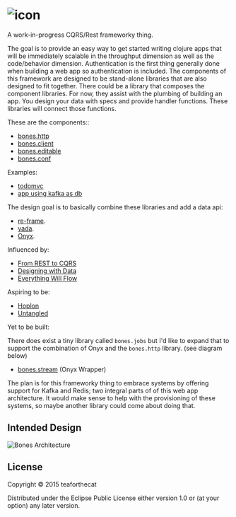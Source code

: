# ![icon](https://cdn.rawgit.com/teaforthecat/bones/master/icon.svg)


A work-in-progress CQRS/Rest frameworky thing.

The goal is to provide an easy way to get started writing clojure apps that will
be immediately scalable in the throughput dimension as well as the code/behavior
dimension. Authentication is the first thing generally done when building a web
app so authentication is included. The components of this framework are designed
to be stand-alone libraries that are also designed to fit together. There could
be a library that composes the component libraries. For now, they assist with
the plumbing of building an app. You design your data with specs and provide
handler functions. These libraries will connect those functions.

These are the components::

- [bones.http](https://github.com/teaforthecat/bones-http)
- [bones.client](https://github.com/teaforthecat/bones-client)
- [bones.editable](https://github.com/teaforthecat/bones-editable)
- [bones.conf](https://github.com/teaforthecat/bones-conf)

Examples:

- [todomvc](https://github.com/teaforthecat/bones-todomvc)
- [app using kafka as db](https://github.com/teaforthecat/weather-report)

The design goal is to basically combine these libraries and add a data api:

- [re-frame](https://github.com/Day8/re-frame).
- [yada](https://github.com/juxt/yada).
- [Onyx](https://github.com/onyx-platform/onyx).


Influenced by:

- [From REST to CQRS](https://www.youtube.com/watch?v=qDNPQo9UmJA)
- [Designing with Data](https://www.youtube.com/watch?v=kP8wImz-x4w)
- [Everything Will Flow](https://www.youtube.com/watch?v=1bNOO3xxMc0)

Aspiring to be:

- [Hoplon](http://hoplon.io/)
- [Untangled](http://untangled-web.github.io/untangled/)


Yet to be built:

There does exist a tiny library called `bones.jobs` but I'd like to expand that
to support the combination of Onyx and the `bones.http` library. (see diagram below)

- [bones.stream](#) (Onyx Wrapper)

The plan is for this frameworky thing to embrace systems by offering support
for Kafka and Redis; two integral parts of of this web app architecture. It
would make sense to help with the provisioning of these systems, so maybe
another library could come about doing that.




## Intended Design


![Bones Architecture](https://precursorapp.com/document/Bones-Architecture-17592205334814.svg?auth-token=)


## License

Copyright © 2015 teaforthecat

Distributed under the Eclipse Public License either version 1.0 or (at
your option) any later version.
